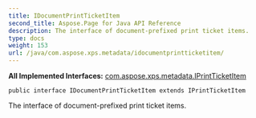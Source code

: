 ```yaml
---
title: IDocumentPrintTicketItem
second_title: Aspose.Page for Java API Reference
description: The interface of document-prefixed print ticket items.
type: docs
weight: 153
url: /java/com.aspose.xps.metadata/idocumentprintticketitem/
---
```

**All Implemented Interfaces:**
[com.aspose.xps.metadata.IPrintTicketItem](../../com.aspose.xps.metadata/iprintticketitem)
```
public interface IDocumentPrintTicketItem extends IPrintTicketItem
```

The interface of document-prefixed print ticket items.
